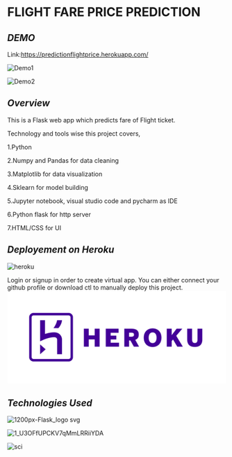 <h1> FLIGHT FARE PRICE PREDICTION </h1>

***DEMO***
---
Link:https://predictionflightprice.herokuapp.com/

![Demo1](https://user-images.githubusercontent.com/32620288/123793947-ee3a7280-d8ff-11eb-8a10-99bb0e5ee415.png)

![Demo2](https://user-images.githubusercontent.com/32620288/123794112-1d50e400-d900-11eb-82c9-f0400396ad6d.png)

***Overview***
---

This is a Flask web app which predicts fare of Flight ticket.

Technology and tools wise this project covers,

1.Python

2.Numpy and Pandas for data cleaning

3.Matplotlib for data visualization

4.Sklearn for model building

5.Jupyter notebook, visual studio code and pycharm as IDE

6.Python flask for http server

7.HTML/CSS for UI

***Deployement on Heroku***
---
![heroku](https://user-images.githubusercontent.com/32620288/123794250-44a7b100-d900-11eb-916f-cb8acd2fbc67.png)

Login or signup in order to create virtual app. You can either connect your github profile or download ctl to manually deploy this project.
<img src = "heroku.png" >

***Technologies Used***
---

![1200px-Flask_logo svg](https://user-images.githubusercontent.com/32620288/123794280-4c675580-d900-11eb-82fe-e8fb5bba2386.png)

![1_U3OFfUPCKV7qMmLRRiiYDA](https://user-images.githubusercontent.com/32620288/123794316-5426fa00-d900-11eb-8c3c-6a7ca7549d98.jpeg)


![sci](https://user-images.githubusercontent.com/32620288/123794329-5721ea80-d900-11eb-87a9-000e58d63734.png)
